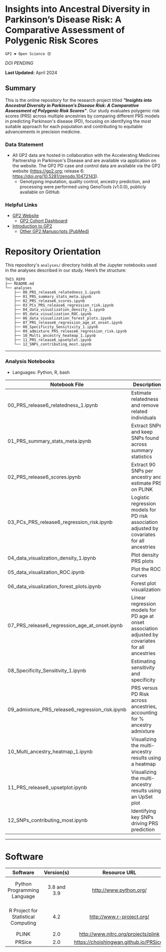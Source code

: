# Insights into Ancestral Diversity in Parkinson’s Disease Risk: A Comparative Assessment of Polygenic Risk Scores

`GP2 ❤️ Open Science 😍`

*DOI PENDING*

**Last Updated:** April 2024 

## Summary
This is the online repository for the research project titled ***"Insights into Ancestral Diversity in Parkinson’s Disease Risk: A Comparative Assessment of Polygenic Risk Scores"***. Our study evaluates polygenic risk scores (PRS) across multiple ancestries by comparing different PRS models in predicting Parkinson's disease (PD), focusing on identifying the most suitable approach for each population and contributing to equitable advancements in precision medicine.

### Data Statement 
* All GP2 data are hosted in collaboration with the Accelerating Medicines Partnership in Parkinson's Disease and are available via application on the website. The GP2 PD case and control data are available via the GP2 website (https://gp2.org; release 6: https://doi.org/10.5281/zenodo.10472143). 
    * Genotyping imputation, quality control, ancestry prediction, and processing were performed using GenoTools (v1.0.0), publicly available on GitHub

### Helpful Links 
- [GP2 Website](https://gp2.org/)
    - [GP2 Cohort Dashboard](https://gp2.org/cohort-dashboard-advanced/)
- [Introduction to GP2](https://movementdisorders.onlinelibrary.wiley.com/doi/10.1002/mds.28494)
    - [Other GP2 Manuscripts (PubMed)](https://pubmed.ncbi.nlm.nih.gov/?term=%22global+parkinson%27s+genetics+program%22)

# Repository Orientation 
This repository's `analyses/` directory holds all the Jupyter notebooks used in the analyses described in our study. Here’s the structure:

```
THIS_REPO
├── README.md
└── analyses
    ├── 00_PRS_release6_relatedness_1.ipynb
    ├── 01_PRS_summary_stats_meta.ipynb
    ├── 02_PRS_release6_scores.ipynb
    ├── 03_PCs_PRS_release6_regression_risk.ipynb
    ├── 04_data_visualization_density_1.ipynb
    ├── 05_data_visualization_ROC.ipynb
    ├── 06_data_visualization_forest_plots.ipynb
    ├── 07_PRS_release6_regression_age_at_onset.ipynb
    ├── 08_Specificity_Sensitivity_1.ipynb
    ├── 09_admixture_PRS_release6_regression_risk.ipynb
    ├── 10_Multi_ancestry_heatmap_1.ipynb
    ├── 11_PRS_release6_upsetplot.ipynb
    └── 12_SNPs_contributing_most.ipynb
```

---
### Analysis Notebooks
* Languages: Python, R, bash

| **Notebook File**                     | Description                                                                                       |
|---------------------------------------|---------------------------------------------------------------------------------------------------|
| 00_PRS_release6_relatedness_1.ipynb   | Estimate relatedness and remove related individuals                                               |
| 01_PRS_summary_stats_meta.ipynb       | Extract SNPs and keep SNPs found across summary statistics                                        |
| 02_PRS_release6_scores.ipynb          | Extract 90 SNPs per ancestry and estimate PRS on PLINK                                            |
| 03_PCs_PRS_release6_regression_risk.ipynb | Logistic regression models for PD risk association adjusted by covariates for all ancestries      |
| 04_data_visualization_density_1.ipynb | Plot density PRS plots                                                                             |
| 05_data_visualization_ROC.ipynb       | Plot the ROC curves                                                                                |
| 06_data_visualization_forest_plots.ipynb | Forest plot visualizations                                                                         |
| 07_PRS_release6_regression_age_at_onset.ipynb | Linear regression models for PD age at onset association adjusted by covariates for all ancestries |
| 08_Specificity_Sensitivity_1.ipynb    | Estimating sensitivity and specificity                                                             |
| 09_admixture_PRS_release6_regression_risk.ipynb | PRS versus PD Risk across ancestries, accounting for % ancestry admixture                          |
| 10_Multi_ancestry_heatmap_1.ipynb     | Visualizing the multi-ancestry results using a heatmap                                             |
| 11_PRS_release6_upsetplot.ipynb       | Visualizing the multi-ancestry results using an UpSet plot                                         |
| 12_SNPs_contributing_most.ipynb       | Identifying key SNPs driving PRS prediction                                                        |

---

# Software 
|               Software              |  Version(s) |                              Resource URL                              |       RRID      |                                               Notes                                               |
|:-----------------------------------:|:-----------:|:----------------------------------------------------------------------:|:---------------:|:-------------------------------------------------------------------------------------------------:|
|     Python Programming Language     | 3.8 and 3.9 |                         http://www.python.org/                         | RRID:SCR_008394 | pandas; numpy; seaborn; matplotlib; statsmodel; used for general data wrangling/plotting/analyses |
| R Project for Statistical Computing |     4.2 |                        http://www.r-project.org/                       | RRID:SCR_001905 |   tidyverse; dplyr; tidyr; ggplot; data.table; used for general data wrangling/plotting/analyses  |
|                PLINK                |     2.0     |                   http://www.nitrc.org/projects/plink                  | RRID:SCR_001757 |                                     used for genetic analyses                                     |
| PRSice | 2.0 | https://choishingwan.github.io/PRSice/ | RRID:SCR_017057 | Estimating PRS in R 


